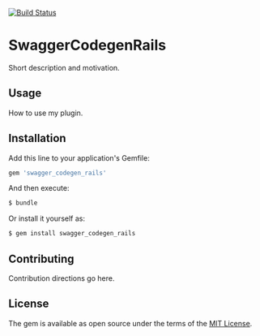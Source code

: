 [![Build Status](https://travis-ci.org/technobrain/swagger_codegen_rails.svg?branch=doc%2Fexample_to_use)](https://travis-ci.org/technobrain/swagger_codegen_rails)

# SwaggerCodegenRails
Short description and motivation.

## Usage
How to use my plugin.

## Installation
Add this line to your application's Gemfile:

```ruby
gem 'swagger_codegen_rails'
```

And then execute:
```bash
$ bundle
```

Or install it yourself as:
```bash
$ gem install swagger_codegen_rails
```

## Contributing
Contribution directions go here.

## License
The gem is available as open source under the terms of the [MIT License](http://opensource.org/licenses/MIT).

